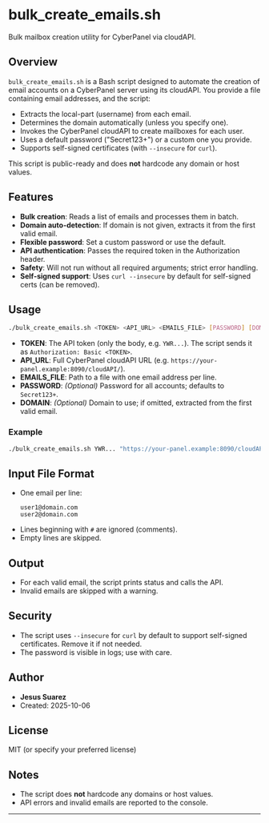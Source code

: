 # bulk_create_emails.sh

Bulk mailbox creation utility for CyberPanel via cloudAPI.

## Overview

`bulk_create_emails.sh` is a Bash script designed to automate the creation of email accounts on a CyberPanel server using its cloudAPI. You provide a file containing email addresses, and the script:

- Extracts the local-part (username) from each email.
- Determines the domain automatically (unless you specify one).
- Invokes the CyberPanel cloudAPI to create mailboxes for each user.
- Uses a default password ("Secret123+") or a custom one you provide.
- Supports self-signed certificates (with `--insecure` for `curl`).

This script is public-ready and does **not** hardcode any domain or host values.

## Features

- **Bulk creation**: Reads a list of emails and processes them in batch.
- **Domain auto-detection**: If domain is not given, extracts it from the first valid email.
- **Flexible password**: Set a custom password or use the default.
- **API authentication**: Passes the required token in the Authorization header.
- **Safety**: Will not run without all required arguments; strict error handling.
- **Self-signed support**: Uses `curl --insecure` by default for self-signed certs (can be removed).

## Usage

```sh
./bulk_create_emails.sh <TOKEN> <API_URL> <EMAILS_FILE> [PASSWORD] [DOMAIN]
```
- **TOKEN**: The API token (only the body, e.g. `YWR...`). The script sends it as `Authorization: Basic <TOKEN>`.
- **API_URL**: Full CyberPanel cloudAPI URL (e.g. `https://your-panel.example:8090/cloudAPI/`).
- **EMAILS_FILE**: Path to a file with one email address per line.
- **PASSWORD**: _(Optional)_ Password for all accounts; defaults to `Secret123+`.
- **DOMAIN**: _(Optional)_ Domain to use; if omitted, extracted from the first valid email.

### Example

```sh
./bulk_create_emails.sh YWR... "https://your-panel.example:8090/cloudAPI/" emails.txt "Secret123+"
```

## Input File Format

- One email per line:  
  ```
  user1@domain.com
  user2@domain.com
  ```
- Lines beginning with `#` are ignored (comments).
- Empty lines are skipped.

## Output

- For each valid email, the script prints status and calls the API.
- Invalid emails are skipped with a warning.

## Security

- The script uses `--insecure` for `curl` by default to support self-signed certificates. Remove it if not needed.
- The password is visible in logs; use with care.

## Author

- **Jesus Suarez**
- Created: 2025-10-06

## License

MIT (or specify your preferred license)

## Notes

- The script does **not** hardcode any domains or host values.
- API errors and invalid emails are reported to the console.

---
